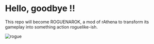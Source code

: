 # Hello, goodbye !!

This repo will become ROGUENAROK, a mod of rAthena to transform its gameplay into something action roguelike-ish.

![rogue](https://roguenarok.online/img/roguenarok.png)
